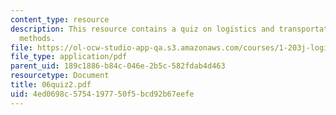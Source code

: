 ```yaml
---
content_type: resource
description: This resource contains a quiz on logistics and transportation planning
  methods.
file: https://ol-ocw-studio-app-qa.s3.amazonaws.com/courses/1-203j-logistical-and-transportation-planning-methods-fall-2006/4ed0698c5754197750f5bcd92b67eefe_06quiz2.pdf
file_type: application/pdf
parent_uid: 189c1886-b84c-046e-2b5c-582fdab4d463
resourcetype: Document
title: 06quiz2.pdf
uid: 4ed0698c-5754-1977-50f5-bcd92b67eefe
---
```

